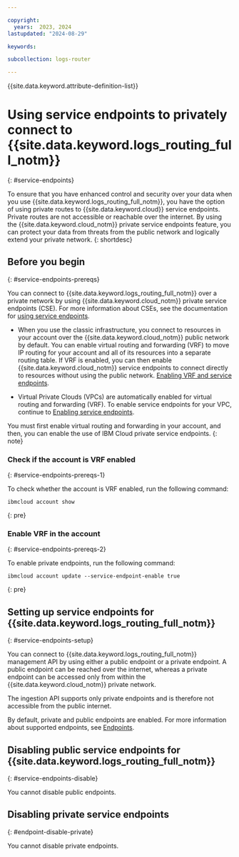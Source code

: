 ```yaml
---

copyright:
  years:  2023, 2024
lastupdated: "2024-08-29"

keywords:

subcollection: logs-router

---
```


{{site.data.keyword.attribute-definition-list}}


# Using service endpoints to privately connect to {{site.data.keyword.logs_routing_full_notm}}
{: #service-endpoints}

To ensure that you have enhanced control and security over your data when you use {{site.data.keyword.logs_routing_full_notm}}, you have the option of using private routes to {{site.data.keyword.cloud}} service endpoints. Private routes are not accessible or reachable over the internet. By using the {{site.data.keyword.cloud_notm}} private service endpoints feature, you can protect your data from threats from the public network and logically extend your private network.
{: shortdesc}


## Before you begin
{: #service-endpoints-prereqs}

You can connect to {{site.data.keyword.logs_routing_full_notm}} over a private network by using {{site.data.keyword.cloud_notm}} private service endpoints (CSE). For more information about CSEs, see the documentation for [using service endpoints](/docs/account?topic=account-service-endpoints-overview).

- When you use the classic infrastructure, you connect to resources in your account over the {{site.data.keyword.cloud_notm}} public network by default. You can enable virtual routing and forwarding (VRF) to move IP routing for your account and all of its resources into a separate routing table. If VRF is enabled, you can then enable {{site.data.keyword.cloud_notm}} service endpoints to connect directly to resources without using the public network. [Enabling VRF and service endpoints](/docs/account?topic=account-vrf-service-endpoint).

- Virtual Private Clouds (VPCs) are automatically enabled for virtual routing and forwarding (VRF). To enable service endpoints for your VPC, continue to [Enabling service endpoints](/docs/account?topic=account-vrf-service-endpoint#service-endpoint).

You must first enable virtual routing and forwarding in your account, and then, you can enable the use of IBM Cloud private service endpoints.
{: note}

### Check if the account is VRF enabled
{: #service-endpoints-prereqs-1}

To check whether the account is VRF enabled, run the following command:

```text
ibmcloud account show
```
{: pre}

### Enable VRF in the account
{: #service-endpoints-prereqs-2}

To enable private endpoints, run the following command:

```text
ibmcloud account update --service-endpoint-enable true
```
{: pre}


## Setting up service endpoints for {{site.data.keyword.logs_routing_full_notm}}
{: #service-endpoints-setup}

You can connect to {{site.data.keyword.logs_routing_full_notm}} management API by using either a public endpoint or a private endpoint. A public endpoint can be reached over the internet, whereas a private endpoint can be accessed only from within the {{site.data.keyword.cloud_notm}} private network.

The ingestion API supports only private endpoints and is therefore not accessible from the public internet.

By default, private and public endpoints are enabled. For more information about supported endpoints, see [Endpoints](/docs/logs-router?topic=logs-router-endpoints).

## Disabling public service endpoints for {{site.data.keyword.logs_routing_full_notm}}
{: #service-endpoints-disable}

You cannot disable public endpoints.

## Disabling private service endpoints
{: #endpoint-disable-private}

You cannot disable private endpoints.
